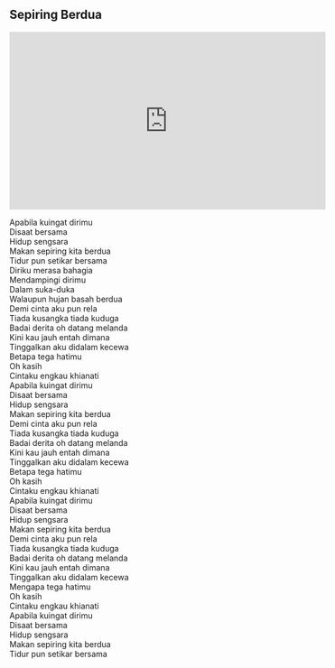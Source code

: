 ## Sepiring Berdua

<iframe width="560" height="315" src="https://www.youtube.com/embed/7ODAErVT8Ms" title="YouTube video player" frameborder="0" allow="accelerometer; autoplay; clipboard-write; encrypted-media; gyroscope; picture-in-picture; web-share" allowfullscreen></iframe>

Apabila kuingat dirimu<br>
Disaat bersama<br>
Hidup sengsara<br>
Makan sepiring kita berdua<br>
Tidur pun setikar bersama<br>
Diriku merasa bahagia<br>
Mendampingi dirimu<br>
Dalam suka-duka<br>
Walaupun hujan basah berdua<br>
Demi cinta aku pun rela<br>
Tiada kusangka tiada kuduga<br>
Badai derita oh datang melanda<br>
Kini kau jauh entah dimana<br>
Tinggalkan aku didalam kecewa<br>
Betapa tega hatimu<br>
Oh kasih<br>
Cintaku engkau khianati<br>
Apabila kuingat dirimu<br>
Disaat bersama<br>
Hidup sengsara<br>
Makan sepiring kita berdua<br>
Demi cinta aku pun rela<br>
Tiada kusangka tiada kuduga<br>
Badai derita oh datang melanda<br>
Kini kau jauh entah dimana<br>
Tinggalkan aku didalam kecewa<br>
Betapa tega hatimu<br>
Oh kasih<br>
Cintaku engkau khianati<br>
Apabila kuingat dirimu<br>
Disaat bersama<br>
Hidup sengsara<br>
Makan sepiring kita berdua<br>
Demi cinta aku pun rela<br>
Tiada kusangka tiada kuduga<br>
Badai derita oh datang melanda<br>
Kini kau jauh entah dimana<br>
Tinggalkan aku didalam kecewa<br>
Mengapa tega hatimu<br>
Oh kasih<br>
Cintaku engkau khianati<br>
Apabila kuingat dirimu<br>
Disaat bersama<br>
Hidup sengsara<br>
Makan sepiring kita berdua<br>
Tidur pun setikar bersama<br>
